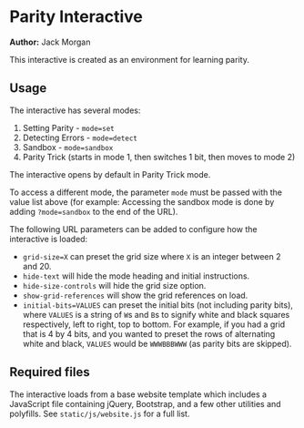 # Parity Interactive

**Author:** Jack Morgan

This interactive is created as an environment for learning parity.

## Usage

The interactive has several modes:

1. Setting Parity - `mode=set`
2. Detecting Errors - `mode=detect`
3. Sandbox - `mode=sandbox`
4. Parity Trick (starts in mode 1, then switches 1 bit, then moves to mode 2)

The interactive opens by default in Parity Trick mode.

To access a different mode, the parameter `mode` must be passed with the value list above (for example: Accessing the sandbox mode is done by adding `?mode=sandbox` to the end of the URL).

The following URL parameters can be added to configure how the interactive is loaded:

- `grid-size=X` can preset the grid size where `X` is an integer between 2 and 20.
- `hide-text` will hide the mode heading and initial instructions.
- `hide-size-controls` will hide the grid size option.
- `show-grid-references` will show the grid references on load.
- `initial-bits=VALUES` can preset the initial bits (not including parity bits), where `VALUES` is a string of `W`s and `B`s to signify white and black squares respectively, left to right, top to bottom.
  For example, if you had a grid that is 4 by 4 bits, and you wanted to preset the rows of alternating white and black, `VALUES` would be `WWWBBBWWW` (as parity bits are skipped).

## Required files

The interactive loads from a base website template which includes a JavaScript file containing jQuery, Bootstrap, and a few other utilities and polyfills.
See `static/js/website.js` for a full list.
